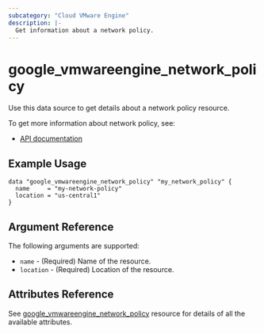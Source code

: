 ```yaml
---
subcategory: "Cloud VMware Engine"
description: |-
  Get information about a network policy.
---
```


# google\_vmwareengine\_network_policy

Use this data source to get details about a network policy resource.

To get more information about network policy, see:
* [API documentation](https://cloud.google.com/vmware-engine/docs/reference/rest/v1/projects.locations.networkPolicies)

## Example Usage

```hcl
data "google_vmwareengine_network_policy" "my_network_policy" {
  name     = "my-network-policy"
  location = "us-central1"
}
```

## Argument Reference

The following arguments are supported:

* `name` - (Required) Name of the resource.
* `location` - (Required) Location of the resource.

## Attributes Reference

See [google_vmwareengine_network_policy](https://registry.terraform.io/providers/hashicorp/google/latest/docs/resources/vmwareengine_network_policy#attributes-reference) resource for details of all the available attributes.